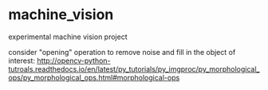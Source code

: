 # machine_vision
experimental machine vision project

consider "opening" operation to remove noise and fill in the object of interest:
http://opencv-python-tutroals.readthedocs.io/en/latest/py_tutorials/py_imgproc/py_morphological_ops/py_morphological_ops.html#morphological-ops

